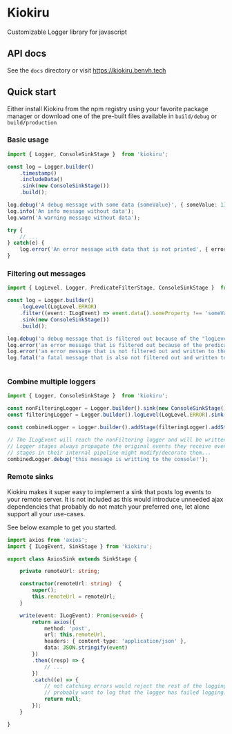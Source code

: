 # Kiokiru
Customizable Logger library for javascript

## API docs
See the ```docs``` directory or visit https://kiokiru.benvh.tech

## Quick start

Either install Kiokiru from the npm registry using your favorite package manager
or download one of the pre-built files available in ```build/debug``` or ```build/production```

### Basic usage
```typescript
import { Logger, ConsoleSinkStage }  from 'kiokiru';

const log = Logger.builder()
    .timestamp()
    .includeData()
    .sink(new ConsoleSinkStage())
    .build();

log.debug('A debug message with some data {someValue}', { someValue: 1337 });
log.info('An info message without data');
log.warn('A warning message without data');

try {
    // ...
} catch(e) {
    log.error('An error message with data that is not printed', { error: e });
}
```

### Filtering out messages
```typescript
import { LogLevel, Logger, PredicateFilterStage, ConsoleSinkStage }  from 'kiokiru';

const log = Logger.builder()
    .logLevel(LogLevel.ERROR)
    .filter((event: ILogEvent) => event.data().someProperty !== 'someValue')
    .sink(new ConsoleSinkStage())
    .build();

log.debug('a debug message that is filtered out because of the "logLevel" filter');
log.error('an error message that is filtered out because of the predicate filter', { someProperty: 'someValue' });
log.error('an error message that is not filtered out and written to the console');
log.fatal('a fatal message that is also not filtered out and written to the console');



```

### Combine multiple loggers
```typescript
import { Logger, ConsoleSinkStage }  from 'kiokiru';

const nonFilteringLogger = Logger.builder().sink(new ConsoleSinkStage()).build();
const filteringLogger = Logger.builder().logLevel(LogLevel.ERROR).sink(new ConsoleSinkStage()).build();

const combinedLogger = Logger.builder().addStage(filteringLogger).addStage(nonFilteringLogger).build();

// The ILogEvent will reach the nonFiltering logger and will be written to the console.
// Logger stages always propagate the original events they receive even though the
// stages in their internal pipeline might modify/decorate them...
combinedLogger.debug('this message is writting to the console!');

```


### Remote sinks

Kiokiru makes it super easy to implement a sink that posts log events to your remote server. It is not included as this would introduce unneeded
ajax dependencies that probably do not match your preferred one, let alone support all your use-cases. 

See below example to get you started.

```typescript
import axios from 'axios';
import { ILogEvent, SinkStage } from 'kiokiru';

export class AxiosSink extends SinkStage {

    private remoteUrl: string;

    constructor(remoteUrl: string)  {
        super();
        this.remoteUrl = remoteUrl;
    }

    write(event: ILogEvent): Promise<void> {
        return axios({
            method: 'post',
            url: this.remoteUrl,
            headers: { content-type: 'application/json' },
            data: JSON.stringify(event)
        })
        .then((resp) => {
            // ...
        }) 
        .catch((e) => {
            // not catching errors would reject the rest of the logging pipeline!
            // probably want to log that the logger has failed logging...? :)
            return null;
        });
    }

}

```